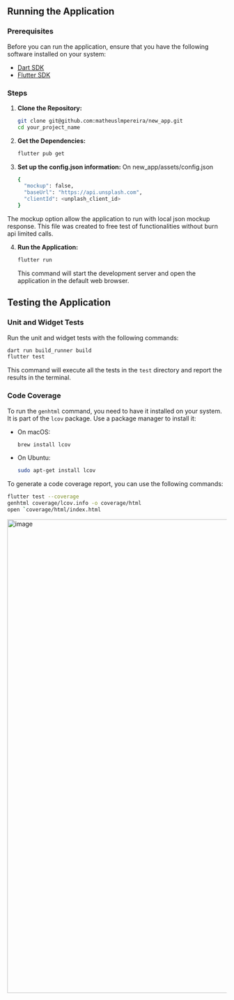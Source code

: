 ## Running the Application

### Prerequisites

Before you can run the application, ensure that you have the following software installed on your system:

- [Dart SDK](https://dart.dev/get-dart)
- [Flutter SDK](https://flutter.dev/docs/get-started/install)

### Steps

1. **Clone the Repository:**

    ```sh
    git clone git@github.com:matheuslmpereira/new_app.git
    cd your_project_name
    ```

2. **Get the Dependencies:**

    ```sh
    flutter pub get
    ```

2. **Set up the config.json information:**
On new_app/assets/config.json
    ```sh
    {
      "mockup": false,
      "baseUrl": "https://api.unsplash.com",
      "clientId": <unplash_client_id>
    }
    ```

The mockup option allow the application to run with local json mockup response. This file was created to free test of functionalities without burn api limited calls.

4. **Run the Application:**

    ```sh
    flutter run
    ```

    This command will start the development server and open the application in the default web browser.

## Testing the Application

### Unit and Widget Tests

Run the unit and widget tests with the following commands:

```sh
dart run build_runner build
flutter test
```

This command will execute all the tests in the `test` directory and report the results in the terminal.

### Code Coverage
To run the `genhtml` command, you need to have it installed on your system. It is part of the `lcov` package. Use a package manager to install it:

- On macOS:
   ```sh
   brew install lcov
   ```

- On Ubuntu:
   ```sh
   sudo apt-get install lcov

To generate a code coverage report, you can use the following commands:

```sh
flutter test --coverage
genhtml coverage/lcov.info -o coverage/html
open `coverage/html/index.html
```
<img width="1087" alt="image" src="https://github.com/matheuslmpereira/new_app/assets/11295011/3c06149e-f2e7-470a-a2a0-7a5142742e1b">


